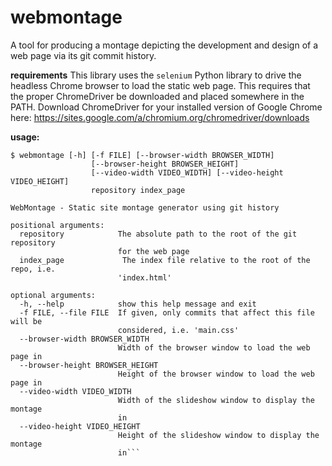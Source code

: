 # webmontage
A tool for producing a montage depicting the development and design of a web page via its git commit history.

**requirements**
This library uses the `selenium` Python library to drive the headless Chrome browser to load the static web page. This requires that the proper ChromeDriver be downloaded and placed somewhere in the PATH. Download ChromeDriver for your installed version of Google Chrome here: https://sites.google.com/a/chromium.org/chromedriver/downloads

**usage:**
```
$ webmontage [-h] [-f FILE] [--browser-width BROWSER_WIDTH]
                  [--browser-height BROWSER_HEIGHT]
                  [--video-width VIDEO_WIDTH] [--video-height VIDEO_HEIGHT]
                  repository index_page

WebMontage - Static site montage generator using git history

positional arguments:
  repository            The absolute path to the root of the git repository
                        for the web page
  index_page             The index file relative to the root of the repo, i.e.
                        'index.html'

optional arguments:
  -h, --help            show this help message and exit
  -f FILE, --file FILE  If given, only commits that affect this file will be
                        considered, i.e. 'main.css'
  --browser-width BROWSER_WIDTH
                        Width of the browser window to load the web page in
  --browser-height BROWSER_HEIGHT
                        Height of the browser window to load the web page in
  --video-width VIDEO_WIDTH
                        Width of the slideshow window to display the montage
                        in
  --video-height VIDEO_HEIGHT
                        Height of the slideshow window to display the montage
                        in```
